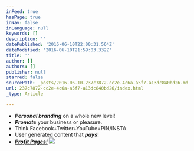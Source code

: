 ```yaml
---
inFeed: true
hasPage: true
inNav: false
inLanguage: null
keywords: []
description: ''
datePublished: '2016-06-10T22:00:31.564Z'
dateModified: '2016-06-10T21:59:03.332Z'
title: ''
author: []
authors: []
publisher: null
starred: false
sourcePath: _posts/2016-06-10-237c7872-cc2e-4c6a-a5f7-a13dc840bd26.md
url: 237c7872-cc2e-4c6a-a5f7-a13dc840bd26/index.html
_type: Article

---
```

* **_Personal branding_** on a whole new level! 
* **_Promote_** your business or pleasure.
* Think Facebook+Twitter+YouTube+PIN/INSTA. 
* User generated content that **_pays_**!
* [**_Profit Pages!_**][0]
![](https://the-grid-user-content.s3-us-west-2.amazonaws.com/1d39211d-3da3-4ae9-b55d-1a4190c5c89e.jpg)

[0]: https://bitbillions.com/?aff=39212